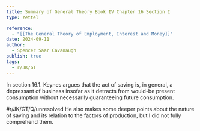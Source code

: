 ```yaml
---
title: Summary of General Theory Book IV Chapter 16 Section I
type: zettel

reference:
  - "[[The General Theory of Employment, Interest and Money]]"
date: 2024-09-11
author:
  - Spencer Saar Cavanaugh
publish: true
tags:
  - r/JK/GT
---
```


In section 16.1. Keynes argues that the act of saving is, in general, a depressant of business insofar as it detracts from would-be present consumption without necessarily guaranteeing future consumption.

#r/JK/GT/Q/unresolved He also makes some deeper points about the nature of saving and its relation to the factors of production, but I did not fully comprehend them.

